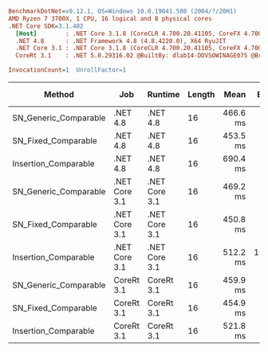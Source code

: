 ``` ini

BenchmarkDotNet=v0.12.1, OS=Windows 10.0.19041.508 (2004/?/20H1)
AMD Ryzen 7 3700X, 1 CPU, 16 logical and 8 physical cores
.NET Core SDK=3.1.402
  [Host]        : .NET Core 3.1.8 (CoreCLR 4.700.20.41105, CoreFX 4.700.20.41903), X64 RyuJIT
  .NET 4.8      : .NET Framework 4.8 (4.8.4220.0), X64 RyuJIT
  .NET Core 3.1 : .NET Core 3.1.8 (CoreCLR 4.700.20.41105, CoreFX 4.700.20.41903), X64 RyuJIT
  CoreRt 3.1    : .NET 5.0.29316.02 @BuiltBy: dlab14-DDVSOWINAGE075 @Branch: master @Commit: 40be8b7e2598b2ccb827fd90cd30c0e2d4496941, X64 AOT

InvocationCount=1  UnrollFactor=1  

```
|                Method |           Job |       Runtime | Length |     Mean |    Error |   StdDev | Gen 0 | Gen 1 | Gen 2 | Allocated |
|---------------------- |-------------- |-------------- |------- |---------:|---------:|---------:|------:|------:|------:|----------:|
| SN_Generic_Comparable |      .NET 4.8 |      .NET 4.8 |     16 | 466.6 ms |  2.31 ms |  2.17 ms |     - |     - |     - |         - |
|   SN_Fixed_Comparable |      .NET 4.8 |      .NET 4.8 |     16 | 453.5 ms |  3.27 ms |  3.06 ms |     - |     - |     - |         - |
|  Insertion_Comparable |      .NET 4.8 |      .NET 4.8 |     16 | 690.4 ms |  2.03 ms |  1.80 ms |     - |     - |     - |         - |
| SN_Generic_Comparable | .NET Core 3.1 | .NET Core 3.1 |     16 | 469.2 ms |  1.43 ms |  1.27 ms |     - |     - |     - |    1336 B |
|   SN_Fixed_Comparable | .NET Core 3.1 | .NET Core 3.1 |     16 | 450.8 ms |  2.65 ms |  2.48 ms |     - |     - |     - |    1336 B |
|  Insertion_Comparable | .NET Core 3.1 | .NET Core 3.1 |     16 | 512.2 ms | 10.04 ms | 10.74 ms |     - |     - |     - |    1240 B |
| SN_Generic_Comparable |    CoreRt 3.1 |    CoreRt 3.1 |     16 | 459.9 ms |  3.64 ms |  3.40 ms |     - |     - |     - |         - |
|   SN_Fixed_Comparable |    CoreRt 3.1 |    CoreRt 3.1 |     16 | 454.9 ms |  3.82 ms |  3.57 ms |     - |     - |     - |         - |
|  Insertion_Comparable |    CoreRt 3.1 |    CoreRt 3.1 |     16 | 521.8 ms |  3.05 ms |  2.86 ms |     - |     - |     - |         - |
